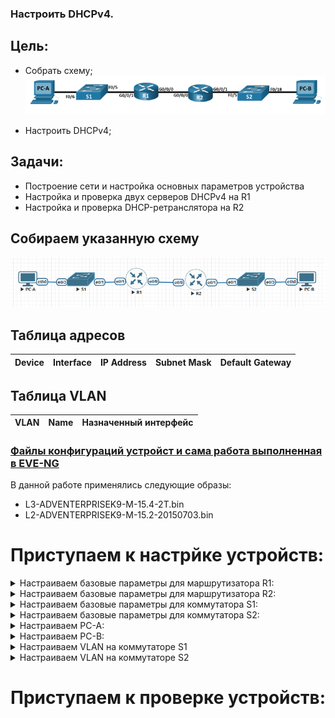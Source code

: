 ### Настроить DHCPv4.

## Цель:

- Собрать схему;  
   ![img_1.png](img_1.PNG)   

- Настроить DHCPv4;

## Задачи:

- Построение сети и настройка основных параметров устройства
- Настройка и проверка двух серверов DHCPv4 на R1
- Настройка и проверка DHCP-ретранслятора на R2



## Собираем указанную схему
![img_2.png](img_2.PNG)


## Таблица адресов
| Device  | Interface | IP Address   | Subnet Mask   | Default Gateway |
|---------|-----------|--------------|---------------|-----------------|

 

## Таблица VLAN
| VLAN |    Name      | Назначенный интерфейс |
|------|--------------|-----------------------|


### [Файлы конфигураций устройст и сама работа выполненная в EVE-NG ](https://gl.niknav.ru/otus/network_engineer_professional/-/tree/main/labs/lab03.1/configs)
В данной работе применялись следующие образы:
 - L3-ADVENTERPRISEK9-M-15.4-2T.bin
 - L2-ADVENTERPRISEK9-M-15.2-20150703.bin

# Приступаем к настрйке устройств:

<details>

<summary> Настраиваем базовые параметры для маршрутизатора R1: </summary>

```

```
</details>

<details>

<summary> Настраиваем базовые параметры для маршрутизатора R2: </summary>

```

```
</details>


<details>

<summary> Настраиваем базовые параметры для коммутатора S1: </summary>

```

```
</details>

<details>

<summary> Настраиваем базовые параметры для коммутатора S2: </summary>

```

```
</details>


<details>

<summary> Настраиваем PC-A: </summary>

```

```
</details>


<details>

<summary> Настраиваем PC-B: </summary>

```

```
</details>

<details>

<summary> Настраиваем VLAN на коммутаторе S1 </summary>

```

```

```

```
```

```
```


```

</details>


<details>

<summary> Настраиваем VLAN на коммутаторе S2 </summary>

```

```

```

```
```

```
```


```

</details>



# Приступаем к проверке устройств:

